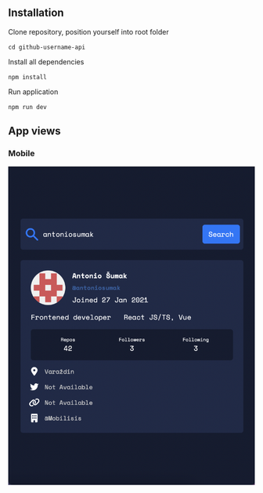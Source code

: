 ## Installation

Clone repository, position yourself into root folder

```
cd github-username-api
```

Install all dependencies

```
npm install
```

Run application

```
npm run dev
```

## App views

### Mobile

 <img src="./src/assets/mobile-view.png" />
